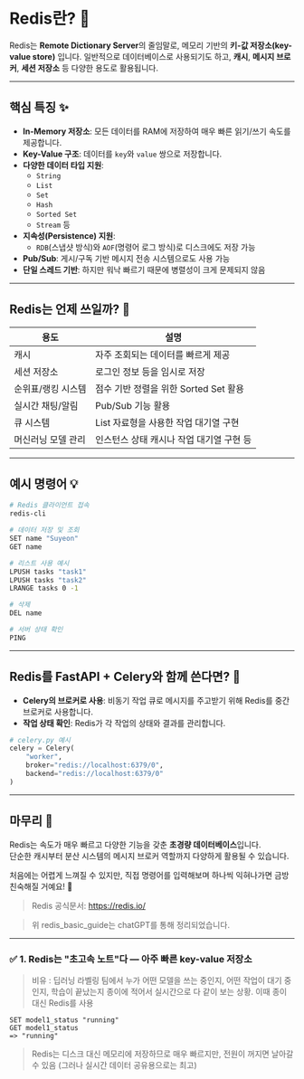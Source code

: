 
# Redis란? 🤔

Redis는 **Remote Dictionary Server**의 줄임말로, 메모리 기반의 **키-값 저장소(key-value store)** 입니다.
일반적으로 데이터베이스로 사용되기도 하고, **캐시**, **메시지 브로커**, **세션 저장소** 등 다양한 용도로 활용됩니다.

---

## 핵심 특징 ✨

- **In-Memory 저장소**: 모든 데이터를 RAM에 저장하여 매우 빠른 읽기/쓰기 속도를 제공합니다.
- **Key-Value 구조**: 데이터를 `key`와 `value` 쌍으로 저장합니다.
- **다양한 데이터 타입 지원**:
  - `String`
  - `List`
  - `Set`
  - `Hash`
  - `Sorted Set`
  - `Stream` 등
- **지속성(Persistence) 지원**:
  - `RDB`(스냅샷 방식)와 `AOF`(명령어 로그 방식)로 디스크에도 저장 가능
- **Pub/Sub**: 게시/구독 기반 메시지 전송 시스템으로도 사용 가능
- **단일 스레드 기반**: 하지만 워낙 빠르기 때문에 병렬성이 크게 문제되지 않음

---

## Redis는 언제 쓰일까? 🔧

| 용도            | 설명 |
|-----------------|------|
| 캐시            | 자주 조회되는 데이터를 빠르게 제공 |
| 세션 저장소     | 로그인 정보 등을 임시로 저장 |
| 순위표/랭킹 시스템 | 점수 기반 정렬을 위한 Sorted Set 활용 |
| 실시간 채팅/알림 | Pub/Sub 기능 활용 |
| 큐 시스템       | List 자료형을 사용한 작업 대기열 구현 |
| 머신러닝 모델 관리 | 인스턴스 상태 캐시나 작업 대기열 구현 등 |

---

## 예시 명령어 💡

```bash
# Redis 클라이언트 접속
redis-cli

# 데이터 저장 및 조회
SET name "Suyeon"
GET name

# 리스트 사용 예시
LPUSH tasks "task1"
LPUSH tasks "task2"
LRANGE tasks 0 -1

# 삭제
DEL name

# 서버 상태 확인
PING
```

---

## Redis를 FastAPI + Celery와 함께 쓴다면? 🧵

- **Celery의 브로커로 사용**: 비동기 작업 큐로 메시지를 주고받기 위해 Redis를 중간 브로커로 사용합니다.
- **작업 상태 확인**: Redis가 각 작업의 상태와 결과를 관리합니다.

```python
# celery.py 예시
celery = Celery(
    "worker",
    broker="redis://localhost:6379/0",
    backend="redis://localhost:6379/0"
)
```

---

## 마무리 🌱

Redis는 속도가 매우 빠르고 다양한 기능을 갖춘 **초경량 데이터베이스**입니다.  
단순한 캐시부터 분산 시스템의 메시지 브로커 역할까지 다양하게 활용될 수 있습니다.

처음에는 어렵게 느껴질 수 있지만, 직접 명령어를 입력해보며 하나씩 익혀나가면 금방 친숙해질 거예요! 💪

> Redis 공식문서: https://redis.io/

> 위 redis_basic_guide는 chatGPT를 통해 정리되었습니다.

<hr>

### ✅ 1. Redis는 "초고속 노트"다 — 아주 빠른 key-value 저장소
> 비유 : 딥러닝 라벨링 팀에서 누가 어떤 모델을 쓰는 중인지, 어떤 작업이 대기 중인지, 학습이 끝났는지 종이에 적어서 실시간으로 다 같이 보는 상황.
이때 종이 대신 Redis를 사용
```redis
SET model1_status "running"
GET model1_status
=> "running"
```
> Redis는 디스크 대신 메모리에 저장하므로 매우 빠르지만, 전원이 꺼지면 날아갈 수 있음 (그러나 실시간 데이터 공유용으로는 최고)
